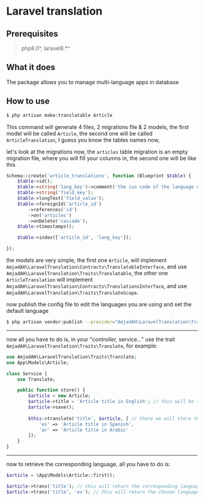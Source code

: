 # Laravel translation

## Prerequisites
> php8.0^, laravel8.*^

## What it does
The package allows you to manage multi-language apps in database

## How to use

```bash
$ php artisan make:translatable Article
```

This command will generate 4 files, 2 migrations file & 2 models, the first model will be called `Article`, the second one will be called `ArticleTranslation`, I guess you know the tables names now,

let's look at the migrations now, the `articles` table migration is an empty migration file, where you will fill your columns in, the second one will be like this
```php
Schema::create('article_translations', function (Blueprint $table) {
    $table->id();
    $table->string('lang_key')->comment('the iso code of the language ex: `en`, `es`');
    $table->string('field_key');
    $table->longText('field_value');
    $table->foreignId('article_id')
        ->references('id')
        ->on('articles')
        ->onDelete('cascade');
    $table->timestamps();

    $table->index(['article_id', 'lang_key']);

});
```

the models are very simple, the first one `Article`, will implement `AmjadAH\LaravelTranslation\Contracts\TranslatableInterface`, and use `AmjadAH\LaravelTranslation\Traits\Translatable`,
the other one `ArticleTranslation` will implement `AmjadAH\LaravelTranslation\Contracts\TranslationsInterface`, and use `AmjadAH\LaravelTranslation\Traits\TranslateScope`.

now publish the config file to edit the languages you are using and set the default language
```bash
$ php artisan vendor:publish --provider="AmjadAH\LaravelTranslation\TranslationServiceProvider"
```

---

now all you have to do is, in your "controller, service..." use the trait `AmjadAH\LaravelTranslation\Traits\Translate`, for example:
```php
use AmjadAH\LaravelTranslation\Traits\Translate;
use App\Models\Article;

class Service {
    use Translate;

    public function store() {
        $article = new Article;
        $article->title = 'Article title in English'; // this will be the default language
        $article->save();
        
        $this->translate('title', $article, [ // there we will store the other languages
            'es' => 'Article title in Spanish',
            'ar' => 'Article title in Arabic'
        ]);
    }
}
```

---

now to retrieve the corresponding language, all you have to do is:
```php
$article = \App\Models\Article::first();

$article->trans('title'); // this will return the corresponding language to the locale language
$article->trans('title', 'es'); // this will return the chosen language
```